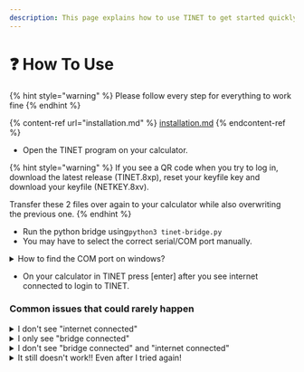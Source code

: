 ```yaml
---
description: This page explains how to use TINET to get started quickly
---
```


# ❓ How To Use

{% hint style="warning" %}
Please follow every step for everything to work fine
{% endhint %}

{% content-ref url="installation.md" %}
[installation.md](installation.md)
{% endcontent-ref %}

* Open the TINET program on your calculator.

{% hint style="warning" %}
If you see a QR code when you try to log in, download the latest release (TINET.8xp), reset your keyfile key and download your keyfile (NETKEY.8xv).

Transfer these 2 files over again to your calculator while also overwriting the previous one.
{% endhint %}

* Run the python bridge using`python3 tinet-bridge.py`
* You may have to select the correct serial/COM port manually.

<details>

<summary>How to find the COM port on windows?</summary>

On Windows, you can find the matching COM port like this:

`(Open Device Manager (Start → Control Panel → Hardware and Sound → Device Manager) Look in the Device Manager list, open the category "Ports", and find the matching COM Port)`

A COM port looks like this: COM1, COM2, COM3, etc..

</details>

* On your calculator in TINET press \[enter] after you see internet connected to login to TINET.&#x20;

### Common issues that could rarely happen

<details>

<summary>I don't see "internet connected"</summary>

If you don't see internet connected, please check your bridge if it is connected to the calculator AND the TCP server (tinethub.tkbstudios.com:2052).

</details>

<details>

<summary>I only see "bridge connected"</summary>

This means there was an issue opening the socket connection to the servers, this could be due to an active maintenance on the production infrastructure which doesn't always take long, you can always check the TINET Discord server for status updates.

This is not a case that happens often, usually the bridge raises an Exception and exits itself.

</details>

<details>

<summary>I don't see "bridge connected" and "internet connected"</summary>

There could be an issue with how you did it, try again.

</details>

<details>

<summary>It still doesn't work!! Even after I tried again!</summary>

Then open a post in #forum in the [discord server](https://discord.gg/f63fmqtvWb).

</details>
